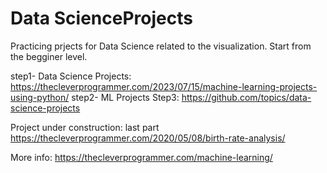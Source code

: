 # Data ScienceProjects
Practicing prjects for Data Science related to the visualization. Start from the begginer level.

step1- Data Science Projects: https://thecleverprogrammer.com/2023/07/15/machine-learning-projects-using-python/
step2- ML Projects
Step3: https://github.com/topics/data-science-projects

Project under construction: last part
https://thecleverprogrammer.com/2020/05/08/birth-rate-analysis/

More info: https://thecleverprogrammer.com/machine-learning/
